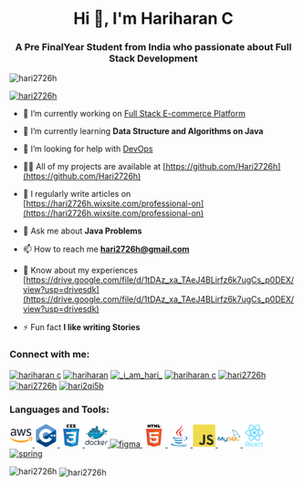 <h1 align="center">Hi 👋, I'm Hariharan C</h1>
<h3 align="center">A Pre FinalYear Student from India who passionate about Full Stack Development</h3>

<p align="left"> <img src="https://komarev.com/ghpvc/?username=hari2726h&label=Profile%20views&color=0e75b6&style=flat" alt="hari2726h" /> </p>

<p align="left"> <a href="https://github.com/ryo-ma/github-profile-trophy"><img src="https://github-profile-trophy.vercel.app/?username=hari2726h" alt="hari2726h" /></a> </p>

- 🔭 I’m currently working on [Full Stack E-commerce Platform](https://github.com/Hari2726h/E-commerce-Platform.git)

- 🌱 I’m currently learning **Data Structure and Algorithms on Java**

- 🤝 I’m looking for help with [DevOps](https://github.com/Hari2726h/E-commerce-Platform.git)

- 👨‍💻 All of my projects are available at [https://github.com/Hari2726h](https://github.com/Hari2726h)

- 📝 I regularly write articles on [https://hari2726h.wixsite.com/professional-on](https://hari2726h.wixsite.com/professional-on)

- 💬 Ask me about **Java Problems**

- 📫 How to reach me **hari2726h@gmail.com**

- 📄 Know about my experiences [https://drive.google.com/file/d/1tDAz_xa_TAeJ4BLirfz6k7ugCs_p0DEX/view?usp=drivesdk](https://drive.google.com/file/d/1tDAz_xa_TAeJ4BLirfz6k7ugCs_p0DEX/view?usp=drivesdk)

- ⚡ Fun fact **I like writing Stories**

<h3 align="left">Connect with me:</h3>
<p align="left">
<a href="https://linkedin.com/in/hariharan c" target="blank"><img align="center" src="https://raw.githubusercontent.com/rahuldkjain/github-profile-readme-generator/master/src/images/icons/Social/linked-in-alt.svg" alt="hariharan c" height="30" width="40" /></a>
<a href="https://fb.com/hariharan" target="blank"><img align="center" src="https://raw.githubusercontent.com/rahuldkjain/github-profile-readme-generator/master/src/images/icons/Social/facebook.svg" alt="hariharan" height="30" width="40" /></a>
<a href="https://instagram.com/_i_am_hari_" target="blank"><img align="center" src="https://raw.githubusercontent.com/rahuldkjain/github-profile-readme-generator/master/src/images/icons/Social/instagram.svg" alt="_i_am_hari_" height="30" width="40" /></a>
<a href="https://www.youtube.com/c/hariharan c" target="blank"><img align="center" src="https://raw.githubusercontent.com/rahuldkjain/github-profile-readme-generator/master/src/images/icons/Social/youtube.svg" alt="hariharan c" height="30" width="40" /></a>
<a href="https://www.hackerrank.com/hari2726h" target="blank"><img align="center" src="https://raw.githubusercontent.com/rahuldkjain/github-profile-readme-generator/master/src/images/icons/Social/hackerrank.svg" alt="hari2726h" height="30" width="40" /></a>
<a href="https://www.leetcode.com/hari2726h" target="blank"><img align="center" src="https://raw.githubusercontent.com/rahuldkjain/github-profile-readme-generator/master/src/images/icons/Social/leet-code.svg" alt="hari2726h" height="30" width="40" /></a>
<a href="https://www.geeksforgeeks.org/user/hari2qi5b/" target="blank"><img align="center" src="https://raw.githubusercontent.com/rahuldkjain/github-profile-readme-generator/master/src/images/icons/Social/geeks-for-geeks.svg" alt="hari2qi5b" height="30" width="40" /></a>
</p>

<h3 align="left">Languages and Tools:</h3>
<p align="left"> <a href="https://aws.amazon.com" target="_blank" rel="noreferrer"> <img src="https://raw.githubusercontent.com/devicons/devicon/master/icons/amazonwebservices/amazonwebservices-original-wordmark.svg" alt="aws" width="40" height="40"/> </a> <a href="https://www.w3schools.com/cpp/" target="_blank" rel="noreferrer"> <img src="https://raw.githubusercontent.com/devicons/devicon/master/icons/cplusplus/cplusplus-original.svg" alt="cplusplus" width="40" height="40"/> </a> <a href="https://www.w3schools.com/css/" target="_blank" rel="noreferrer"> <img src="https://raw.githubusercontent.com/devicons/devicon/master/icons/css3/css3-original-wordmark.svg" alt="css3" width="40" height="40"/> </a> <a href="https://www.docker.com/" target="_blank" rel="noreferrer"> <img src="https://raw.githubusercontent.com/devicons/devicon/master/icons/docker/docker-original-wordmark.svg" alt="docker" width="40" height="40"/> </a> <a href="https://www.figma.com/" target="_blank" rel="noreferrer"> <img src="https://www.vectorlogo.zone/logos/figma/figma-icon.svg" alt="figma" width="40" height="40"/> </a> <a href="https://www.w3.org/html/" target="_blank" rel="noreferrer"> <img src="https://raw.githubusercontent.com/devicons/devicon/master/icons/html5/html5-original-wordmark.svg" alt="html5" width="40" height="40"/> </a> <a href="https://www.java.com" target="_blank" rel="noreferrer"> <img src="https://raw.githubusercontent.com/devicons/devicon/master/icons/java/java-original.svg" alt="java" width="40" height="40"/> </a> <a href="https://developer.mozilla.org/en-US/docs/Web/JavaScript" target="_blank" rel="noreferrer"> <img src="https://raw.githubusercontent.com/devicons/devicon/master/icons/javascript/javascript-original.svg" alt="javascript" width="40" height="40"/> </a> <a href="https://www.mysql.com/" target="_blank" rel="noreferrer"> <img src="https://raw.githubusercontent.com/devicons/devicon/master/icons/mysql/mysql-original-wordmark.svg" alt="mysql" width="40" height="40"/> </a> <a href="https://reactjs.org/" target="_blank" rel="noreferrer"> <img src="https://raw.githubusercontent.com/devicons/devicon/master/icons/react/react-original-wordmark.svg" alt="react" width="40" height="40"/> </a> <a href="https://spring.io/" target="_blank" rel="noreferrer"> <img src="https://www.vectorlogo.zone/logos/springio/springio-icon.svg" alt="spring" width="40" height="40"/> </a> </p>

<p><img align="left" src="https://github-readme-stats.vercel.app/api/top-langs?username=hari2726h&show_icons=true&locale=en&layout=compact" alt="hari2726h" /></p>

<p>&nbsp;<img align="center" src="https://github-readme-stats.vercel.app/api?username=hari2726h&show_icons=true&locale=en" alt="hari2726h" /></p>

